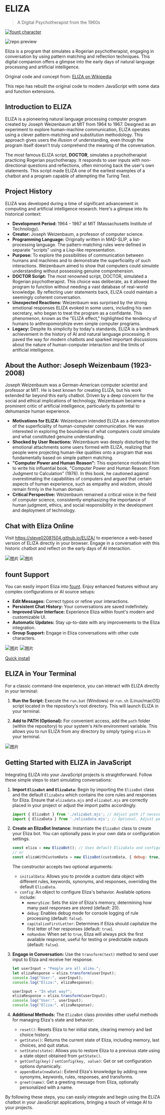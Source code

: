 # ELIZA

> A Digital Psychotherapist from the 1960s

[![fount character](https://steve02081504.github.io/fount/badges/fount_character.svg)](https://steve02081504.github.io/fount/protocol?url=fount://runshell/install/install;https://github.com/steve02081504/ELIZA)

![repo preview](https://repository-images.githubusercontent.com/951040902/30e2c4e9-49e1-444f-99fb-eccfe939376f)

Eliza is a program that simulates a Rogerian psychotherapist, engaging in conversation by using pattern matching and reflection techniques. This digital companion offers a glimpse into the early days of natural language processing and artificial intelligence.

Original code and concept from: [ELIZA on Wikipedia](https://en.wikipedia.org/wiki/ELIZA)

This repo has rebuilt the original code to modern JavaScript with some data and function extensions.

## Introduction to ELIZA

ELIZA is a pioneering natural language processing computer program created by Joseph Weizenbaum at MIT from 1964 to 1967.  Designed as an experiment to explore human-machine communication, ELIZA operates using a clever pattern-matching and substitution methodology. This approach gives users the *illusion* of understanding, even though the program itself doesn't truly comprehend the meaning of the conversation.

The most famous ELIZA script, **DOCTOR**, simulates a psychotherapist practicing Rogerian psychotherapy. It responds to user inputs with non-directional questions and reflections, often mirroring back the user's own statements. This script made ELIZA one of the earliest examples of a chatbot and a program capable of attempting the Turing Test.

## Project History

ELIZA was developed during a time of significant advancement in computing and artificial intelligence research.  Here's a glimpse into its historical context:

* **Development Period:** 1964 - 1967 at MIT (Massachusetts Institute of Technology).
* **Creator:** Joseph Weizenbaum, a professor of computer science.
* **Programming Language:** Originally written in MAD-SLIP, a list-processing language. The pattern-matching rules were defined in separate "scripts" using a Lisp-like representation.
* **Purpose:** To explore the possibilities of communication between humans and machines and to demonstrate the superficiality of such interactions. Weizenbaum aimed to show that computers could *simulate* understanding without possessing genuine comprehension.
* **DOCTOR Script:**  The most renowned script, DOCTOR, simulated a Rogerian psychotherapist. This choice was deliberate, as it allowed the program to function without needing a vast database of real-world knowledge. By reflecting user statements back, ELIZA could maintain a seemingly coherent conversation.
* **Unexpected Reactions:**  Weizenbaum was surprised by the strong emotional responses ELIZA evoked in some users, including his own secretary, who began to treat the program as a confidante. This phenomenon, known as the "ELIZA effect," highlighted the tendency of humans to anthropomorphize even simple computer programs.
* **Legacy:** Despite its simplicity by today's standards, ELIZA is a landmark achievement in the history of AI and natural language processing. It paved the way for modern chatbots and sparked important discussions about the nature of human-computer interaction and the limits of artificial intelligence.

## About the Author: Joseph Weizenbaum (1923-2008)

Joseph Weizenbaum was a German-American computer scientist and professor at MIT. He is best known for creating ELIZA, but his work extended far beyond this early chatbot.  Driven by a deep concern for the social and ethical implications of technology, Weizenbaum became a prominent critic of artificial intelligence, particularly its potential to dehumanize human experience.

* **Motivations for ELIZA:** Weizenbaum intended ELIZA as a demonstration of the superficiality of human-computer communication. He was interested in exploring the boundaries of what computers could simulate and what constituted genuine understanding.
* **Shocked by User Reactions:**  Weizenbaum was deeply disturbed by the emotional attachments some users formed with ELIZA, realizing that people were projecting human-like qualities onto a program that was fundamentally based on simple pattern matching.
* **"Computer Power and Human Reason":**  This experience motivated him to write his influential book, "Computer Power and Human Reason: From Judgment to Calculation" (1976). In this book, he cautioned against overestimating the capabilities of computers and argued that certain aspects of human experience, such as empathy and wisdom, should remain firmly in the human domain.
* **Critical Perspective:** Weizenbaum remained a critical voice in the field of computer science, consistently emphasizing the importance of human judgment, ethics, and social responsibility in the development and deployment of technology.

## Chat with Eliza Online

Visit <https://steve02081504.github.io/ELIZA/> to experience a web-based version of ELIZA directly in your browser.  Engage in a conversation with this historic chatbot and reflect on the early days of AI interaction.

![图片](https://github.com/user-attachments/assets/b160b3cc-30f1-4b6b-94a1-4d53647bbfe6)
![图片](https://github.com/user-attachments/assets/44148ed5-d1c0-4640-8d78-4a629eff74aa)

## fount Support

You can easily import Eliza into [fount](https://github.com/steve02081504/fount). Enjoy enhanced features without any complex configurations or AI source setups:

* **Edit Messages:** Correct typos or refine your interactions.
* **Persistent Chat History:**  Your conversations are saved indefinitely.
* **Improved User Interface:** Experience Eliza within fount's modern and customizable UI.
* **Automatic Updates:** Stay up-to-date with any improvements to the Eliza integration.
* **Group Support:** Engage in Eliza conversations with other cute characters.

![图片](https://github.com/user-attachments/assets/2aac75a4-4114-46d8-9986-22eb6b78d5f0)
![图片](https://github.com/user-attachments/assets/89472df8-6795-4eda-9b91-9a080c9dcabb)

[Quick install](https://steve02081504.github.io/fount/protocol?url=fount://runshell/install/install;https://github.com/steve02081504/ELIZA)

## ELIZA in Your Terminal

For a classic command-line experience, you can interact with ELIZA directly in your terminal:

1. **Run the Script:** Execute the `run.bat` (Windows) or `run.sh` (Linux/macOS) script located in the repository's root directory.  This will launch ELIZA in your terminal.

2. **Add to PATH (Optional):** For convenient access, add the `path` folder (within the repository) to your system's `PATH` environment variable. This allows you to run ELIZA from any directory by simply typing `eliza` in your terminal.

![图片](https://github.com/user-attachments/assets/5eea9a99-2821-49ce-8ac1-a09610e9adac)

## Getting Started with ELIZA in JavaScript

Integrating ELIZA into your JavaScript projects is straightforward.  Follow these simple steps to start simulating conversations:

1. **Import `ElizaBot` and `ElizaData`:** Begin by importing the `ElizaBot` class and the default `ElizaData` which contains the core rules and responses for Eliza. Ensure that `elizadata.mjs` and `elizabot.mjs` are correctly placed in your project or adjust the import paths accordingly.

    ```javascript
    import { ElizaBot } from './elizabot.mjs'; // Adjust path if necessary
    import { ElizaData } from './elizadata.mjs'; // Optional, Adjust path if necessary
    ```

2. **Create an ElizaBot Instance:** Instantiate the `ElizaBot` class to create your Eliza bot. You can optionally pass in your own data or configuration settings.

    ```javascript
    const eliza = new ElizaBot(); // Uses default ElizaData and configurations
    // or
    const elizaWithCustomData = new ElizaBot(customData, { debug: true, memorySize: 30 });
    ```

    The constructor accepts two optional arguments:
    * `initialData`:  Allows you to provide a custom data object with different rules, keywords, synonyms, and responses, overriding the default `ElizaData`.
    * `config`: An object to configure Eliza's behavior. Available options include:
        * `memorySize`:  Sets the size of Eliza's memory, determining how many past responses are stored (default: 20).
        * `debug`: Enables debug mode for console logging of rule processing (default: `false`).
        * `capitalizeFirstLetter`:  Determines if Eliza should capitalize the first letter of her responses (default: `true`).
        * `noRandom`:  When set to `true`, Eliza will always pick the first available response, useful for testing or predictable outputs (default: `false`).

3. **Engage in Conversation:** Use the `transform(text)` method to send user input to Eliza and receive her response.

    ```javascript
    let userInput = "People are all alike.";
    let elizaResponse = eliza.transform(userInput);
    console.log("User:", userInput);
    console.log("Eliza:", elizaResponse);

    userInput = "In what way?";
    elizaResponse = eliza.transform(userInput);
    console.log("User:", userInput);
    console.log("Eliza:", elizaResponse);
    ```

4. **Additional Methods:**  The `ElizaBot` class provides other useful methods for managing Eliza's state and behavior:
    * `reset()`:  Resets Eliza to her initial state, clearing memory and last choice history.
    * `getState()`: Returns the current state of Eliza, including memory, last choices, and quit status.
    * `setState(state)`:  Allows you to restore Eliza to a previous state using a state object obtained from `getState()`.
    * `getConfig(key)` / `setConfig(key, value)`:  Get or set configuration options dynamically.
    * `appendData(newData)`:  Extend Eliza's knowledge by adding new synonyms, keywords, rules, responses, and transforms.
    * `greet(name)`:  Get a greeting message from Eliza, optionally personalized with a name.

By following these steps, you can easily integrate and begin using the ELIZA chatbot in your JavaScript applications, bringing a touch of vintage AI to your projects.
